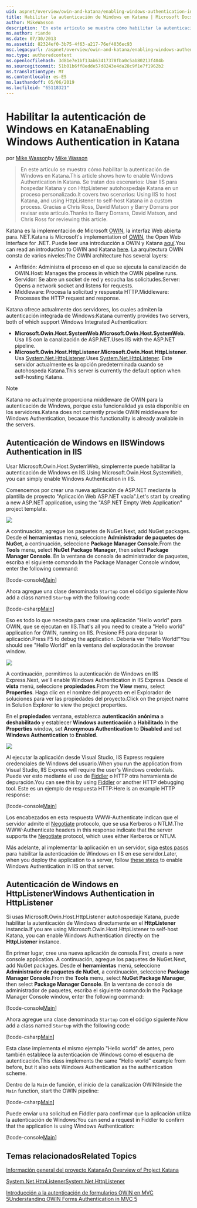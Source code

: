 ```yaml
---
uid: aspnet/overview/owin-and-katana/enabling-windows-authentication-in-katana
title: Habilitar la autenticación de Windows en Katana | Microsoft Docs
author: MikeWasson
description: 'En este artículo se muestra cómo habilitar la autenticación de Windows en Katana. Se tratan dos escenarios: Usar IIS para hospedar Katana y con HttpListener autohospedaje Kat...'
ms.author: riande
ms.date: 07/30/2013
ms.assetid: 82324ef0-3b75-4f63-a217-76ef4036ec93
msc.legacyurl: /aspnet/overview/owin-and-katana/enabling-windows-authentication-in-katana
msc.type: authoredcontent
ms.openlocfilehash: 3d81e7e1bf13ab63417378fba0c5ab80213f404b
ms.sourcegitcommit: 51b01b6ff8edde57d8243e4da28c9f1e7f1962b2
ms.translationtype: MT
ms.contentlocale: es-ES
ms.lasthandoff: 05/06/2019
ms.locfileid: "65118321"
---
```

# <a name="enabling-windows-authentication-in-katana"></a><span data-ttu-id="fe681-104">Habilitar la autenticación de Windows en Katana</span><span class="sxs-lookup"><span data-stu-id="fe681-104">Enabling Windows Authentication in Katana</span></span>

<span data-ttu-id="fe681-105">por [Mike Wasson](https://github.com/MikeWasson)</span><span class="sxs-lookup"><span data-stu-id="fe681-105">by [Mike Wasson](https://github.com/MikeWasson)</span></span>

> <span data-ttu-id="fe681-106">En este artículo se muestra cómo habilitar la autenticación de Windows en Katana.</span><span class="sxs-lookup"><span data-stu-id="fe681-106">This article shows how to enable Windows Authentication in Katana.</span></span> <span data-ttu-id="fe681-107">Se tratan dos escenarios: Usar IIS para hospedar Katana y con HttpListener autohospedaje Katana en un proceso personalizado.</span><span class="sxs-lookup"><span data-stu-id="fe681-107">It covers two scenarios: Using IIS to host Katana, and using HttpListener to self-host Katana in a custom process.</span></span> <span data-ttu-id="fe681-108">Gracias a Chris Ross, David Matson y Barry Dorrans por revisar este artículo.</span><span class="sxs-lookup"><span data-stu-id="fe681-108">Thanks to Barry Dorrans, David Matson, and Chris Ross for reviewing this article.</span></span>

<span data-ttu-id="fe681-109">Katana es la implementación de Microsoft [OWIN](http://owin.org/), la interfaz Web abierta para. NET.</span><span class="sxs-lookup"><span data-stu-id="fe681-109">Katana is Microsoft's implementation of [OWIN](http://owin.org/), the Open Web Interface for .NET.</span></span> <span data-ttu-id="fe681-110">Puede leer una introducción a OWIN y Katana [aquí](an-overview-of-project-katana.md).</span><span class="sxs-lookup"><span data-stu-id="fe681-110">You can read an introduction to OWIN and Katana [here](an-overview-of-project-katana.md).</span></span> <span data-ttu-id="fe681-111">La arquitectura OWIN consta de varios niveles:</span><span class="sxs-lookup"><span data-stu-id="fe681-111">The OWIN architecture has several layers:</span></span>

- <span data-ttu-id="fe681-112">Anfitrión: Administra el proceso en el que se ejecuta la canalización de OWIN.</span><span class="sxs-lookup"><span data-stu-id="fe681-112">Host: Manages the process in which the OWIN pipeline runs.</span></span>
- <span data-ttu-id="fe681-113">Servidor: Se abre un socket de red y escucha las solicitudes.</span><span class="sxs-lookup"><span data-stu-id="fe681-113">Server: Opens a network socket and listens for requests.</span></span>
- <span data-ttu-id="fe681-114">Middleware: Procesa la solicitud y respuesta HTTP.</span><span class="sxs-lookup"><span data-stu-id="fe681-114">Middleware: Processes the HTTP request and response.</span></span>

<span data-ttu-id="fe681-115">Katana ofrece actualmente dos servidores, los cuales admiten la autenticación integrada de Windows:</span><span class="sxs-lookup"><span data-stu-id="fe681-115">Katana currently provides two servers, both of which support Windows Integrated Authentication:</span></span>

- <span data-ttu-id="fe681-116">**Microsoft.Owin.Host.SystemWeb**.</span><span class="sxs-lookup"><span data-stu-id="fe681-116">**Microsoft.Owin.Host.SystemWeb**.</span></span> <span data-ttu-id="fe681-117">Usa IIS con la canalización de ASP.NET.</span><span class="sxs-lookup"><span data-stu-id="fe681-117">Uses IIS with the ASP.NET pipeline.</span></span>
- <span data-ttu-id="fe681-118">**Microsoft.Owin.Host.HttpListener**.</span><span class="sxs-lookup"><span data-stu-id="fe681-118">**Microsoft.Owin.Host.HttpListener**.</span></span> <span data-ttu-id="fe681-119">Usa [System.Net.HttpListener](https://msdn.microsoft.com/library/system.net.httplistener.aspx).</span><span class="sxs-lookup"><span data-stu-id="fe681-119">Uses [System.Net.HttpListener](https://msdn.microsoft.com/library/system.net.httplistener.aspx).</span></span> <span data-ttu-id="fe681-120">Este servidor actualmente es la opción predeterminada cuando se autohospeda Katana.</span><span class="sxs-lookup"><span data-stu-id="fe681-120">This server is currently the default option when self-hosting Katana.</span></span>

> [!NOTE]
> <span data-ttu-id="fe681-121">Katana no actualmente proporciona middleware de OWIN para la autenticación de Windows, porque esta funcionalidad ya está disponible en los servidores.</span><span class="sxs-lookup"><span data-stu-id="fe681-121">Katana does not currently provide OWIN middleware for Windows Authentication, because this functionality is already available in the servers.</span></span>

## <a name="windows-authentication-in-iis"></a><span data-ttu-id="fe681-122">Autenticación de Windows en IIS</span><span class="sxs-lookup"><span data-stu-id="fe681-122">Windows Authentication in IIS</span></span>

<span data-ttu-id="fe681-123">Usar Microsoft.Owin.Host.SystemWeb, simplemente puede habilitar la autenticación de Windows en IIS.</span><span class="sxs-lookup"><span data-stu-id="fe681-123">Using Microsoft.Owin.Host.SystemWeb, you can simply enable Windows Authentication in IIS.</span></span>

<span data-ttu-id="fe681-124">Comencemos por crear una nueva aplicación de ASP.NET mediante la plantilla de proyecto "Aplicación Web ASP.NET vacía".</span><span class="sxs-lookup"><span data-stu-id="fe681-124">Let's start by creating a new ASP.NET application, using the "ASP.NET Empty Web Application" project template.</span></span>

![](enabling-windows-authentication-in-katana/_static/image1.png)

<span data-ttu-id="fe681-125">A continuación, agregue los paquetes de NuGet.</span><span class="sxs-lookup"><span data-stu-id="fe681-125">Next, add NuGet packages.</span></span> <span data-ttu-id="fe681-126">Desde el **herramientas** menú, seleccione **Administrador de paquetes de NuGet**, a continuación, seleccione **Package Manager Console**.</span><span class="sxs-lookup"><span data-stu-id="fe681-126">From the **Tools** menu, select **NuGet Package Manager**, then select **Package Manager Console**.</span></span> <span data-ttu-id="fe681-127">En la ventana de consola de administrador de paquetes, escriba el siguiente comando:</span><span class="sxs-lookup"><span data-stu-id="fe681-127">In the Package Manager Console window, enter the following command:</span></span>

[!code-console[Main](enabling-windows-authentication-in-katana/samples/sample1.cmd)]

<span data-ttu-id="fe681-128">Ahora agregue una clase denominada `Startup` con el código siguiente:</span><span class="sxs-lookup"><span data-stu-id="fe681-128">Now add a class named `Startup` with the following code:</span></span>

[!code-csharp[Main](enabling-windows-authentication-in-katana/samples/sample2.cs)]

<span data-ttu-id="fe681-129">Eso es todo lo que necesita para crear una aplicación "Hello world" para OWIN, que se ejecutan en IIS.</span><span class="sxs-lookup"><span data-stu-id="fe681-129">That's all you need to create a "Hello world" application for OWIN, running on IIS.</span></span> <span data-ttu-id="fe681-130">Presione F5 para depurar la aplicación.</span><span class="sxs-lookup"><span data-stu-id="fe681-130">Press F5 to debug the application.</span></span> <span data-ttu-id="fe681-131">Debería ver "Hello World!"</span><span class="sxs-lookup"><span data-stu-id="fe681-131">You should see "Hello World!"</span></span> <span data-ttu-id="fe681-132">en la ventana del explorador.</span><span class="sxs-lookup"><span data-stu-id="fe681-132">in the browser window.</span></span>

![](enabling-windows-authentication-in-katana/_static/image2.png)

<span data-ttu-id="fe681-133">A continuación, permitimos la autenticación de Windows en IIS Express.</span><span class="sxs-lookup"><span data-stu-id="fe681-133">Next, we'll enable Windows Authentication in IIS Express.</span></span> <span data-ttu-id="fe681-134">Desde el **vista** menú, seleccione **propiedades**.</span><span class="sxs-lookup"><span data-stu-id="fe681-134">From the **View** menu, select **Properties**.</span></span> <span data-ttu-id="fe681-135">Haga clic en el nombre del proyecto en el Explorador de soluciones para ver las propiedades del proyecto.</span><span class="sxs-lookup"><span data-stu-id="fe681-135">Click on the project name in Solution Explorer to view the project properties.</span></span>

<span data-ttu-id="fe681-136">En el **propiedades** ventana, establezca **autenticación anónima** a **deshabilitado** y establecer **Windows autenticación** a  **Habilitado**.</span><span class="sxs-lookup"><span data-stu-id="fe681-136">In the **Properties** window, set **Anonymous Authentication** to **Disabled** and set **Windows Authentication** to **Enabled**.</span></span>

![](enabling-windows-authentication-in-katana/_static/image3.png)

<span data-ttu-id="fe681-137">Al ejecutar la aplicación desde Visual Studio, IIS Express requiere credenciales de Windows del usuario.</span><span class="sxs-lookup"><span data-stu-id="fe681-137">When you run the application from Visual Studio, IIS Express will require the user's Windows credentials.</span></span> <span data-ttu-id="fe681-138">Puede ver esto mediante el uso de [Fiddler](http://fiddler2.com/home) o HTTP otra herramienta de depuración.</span><span class="sxs-lookup"><span data-stu-id="fe681-138">You can see this by using [Fiddler](http://fiddler2.com/home) or another HTTP debugging tool.</span></span> <span data-ttu-id="fe681-139">Este es un ejemplo de respuesta HTTP:</span><span class="sxs-lookup"><span data-stu-id="fe681-139">Here is an example HTTP response:</span></span>

[!code-console[Main](enabling-windows-authentication-in-katana/samples/sample3.cmd?highlight=1,5-6)]

<span data-ttu-id="fe681-140">Los encabezados en esta respuesta WWW-Authenticate indican que el servidor admite el [Negotiate](http://www.ietf.org/rfc/rfc4559.txt) protocolo, que se usa Kerberos o NTLM.</span><span class="sxs-lookup"><span data-stu-id="fe681-140">The WWW-Authenticate headers in this response indicate that the server supports the [Negotiate](http://www.ietf.org/rfc/rfc4559.txt) protocol, which uses either Kerberos or NTLM.</span></span>

<span data-ttu-id="fe681-141">Más adelante, al implementar la aplicación en un servidor, siga [estos pasos](https://www.iis.net/configreference/system.webserver/security/authentication/windowsauthentication) para habilitar la autenticación de Windows en IIS en ese servidor.</span><span class="sxs-lookup"><span data-stu-id="fe681-141">Later, when you deploy the application to a server, follow [these steps](https://www.iis.net/configreference/system.webserver/security/authentication/windowsauthentication) to enable Windows Authentication in IIS on that server.</span></span>

## <a name="windows-authentication-in-httplistener"></a><span data-ttu-id="fe681-142">Autenticación de Windows en HttpListener</span><span class="sxs-lookup"><span data-stu-id="fe681-142">Windows Authentication in HttpListener</span></span>

<span data-ttu-id="fe681-143">Si usas Microsoft.Owin.Host.HttpListener autohospedaje Katana, puede habilitar la autenticación de Windows directamente en el **HttpListener** instancia.</span><span class="sxs-lookup"><span data-stu-id="fe681-143">If you are using Microsoft.Owin.Host.HttpListener to self-host Katana, you can enable Windows Authentication directly on the **HttpListener** instance.</span></span>

<span data-ttu-id="fe681-144">En primer lugar, cree una nueva aplicación de consola.</span><span class="sxs-lookup"><span data-stu-id="fe681-144">First, create a new console application.</span></span> <span data-ttu-id="fe681-145">A continuación, agregue los paquetes de NuGet.</span><span class="sxs-lookup"><span data-stu-id="fe681-145">Next, add NuGet packages.</span></span> <span data-ttu-id="fe681-146">Desde el **herramientas** menú, seleccione **Administrador de paquetes de NuGet**, a continuación, seleccione **Package Manager Console**.</span><span class="sxs-lookup"><span data-stu-id="fe681-146">From the **Tools** menu, select **NuGet Package Manager**, then select **Package Manager Console**.</span></span> <span data-ttu-id="fe681-147">En la ventana de consola de administrador de paquetes, escriba el siguiente comando:</span><span class="sxs-lookup"><span data-stu-id="fe681-147">In the Package Manager Console window, enter the following command:</span></span>

[!code-console[Main](enabling-windows-authentication-in-katana/samples/sample4.cmd)]

<span data-ttu-id="fe681-148">Ahora agregue una clase denominada `Startup` con el código siguiente:</span><span class="sxs-lookup"><span data-stu-id="fe681-148">Now add a class named `Startup` with the following code:</span></span>

[!code-csharp[Main](enabling-windows-authentication-in-katana/samples/sample5.cs)]

<span data-ttu-id="fe681-149">Esta clase implementa el mismo ejemplo "Hello world" de antes, pero también establece la autenticación de Windows como el esquema de autenticación.</span><span class="sxs-lookup"><span data-stu-id="fe681-149">This class implements the same "Hello world" example from before, but it also sets Windows Authentication as the authentication scheme.</span></span>

<span data-ttu-id="fe681-150">Dentro de la `Main` de función, el inicio de la canalización OWIN:</span><span class="sxs-lookup"><span data-stu-id="fe681-150">Inside the `Main` function, start the OWIN pipeline:</span></span>

[!code-csharp[Main](enabling-windows-authentication-in-katana/samples/sample6.cs)]

<span data-ttu-id="fe681-151">Puede enviar una solicitud en Fiddler para confirmar que la aplicación utiliza la autenticación de Windows:</span><span class="sxs-lookup"><span data-stu-id="fe681-151">You can send a request in Fiddler to confirm that the application is using Windows Authentication:</span></span>

[!code-console[Main](enabling-windows-authentication-in-katana/samples/sample7.cmd?highlight=1,4-5)]

## <a name="related-topics"></a><span data-ttu-id="fe681-152">Temas relacionados</span><span class="sxs-lookup"><span data-stu-id="fe681-152">Related Topics</span></span>

[<span data-ttu-id="fe681-153">Información general del proyecto Katana</span><span class="sxs-lookup"><span data-stu-id="fe681-153">An Overview of Project Katana</span></span>](an-overview-of-project-katana.md)

[<span data-ttu-id="fe681-154">System.Net.HttpListener</span><span class="sxs-lookup"><span data-stu-id="fe681-154">System.Net.HttpListener</span></span>](https://msdn.microsoft.com/library/system.net.httplistener.aspx)

[<span data-ttu-id="fe681-155">Introducción a la autenticación de formularios OWIN en MVC 5</span><span class="sxs-lookup"><span data-stu-id="fe681-155">Understanding OWIN Forms Authentication in MVC 5</span></span>](https://blogs.msdn.com/b/webdev/archive/2013/07/03/understanding-owin-forms-authentication-in-mvc-5.aspx)
